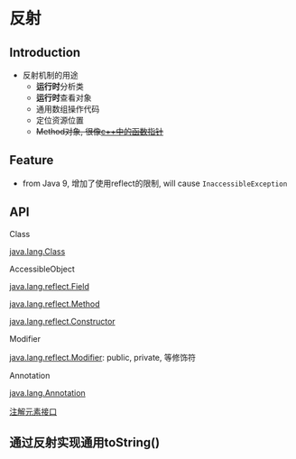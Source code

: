 # 反射

## Introduction

- 反射机制的用途
  - **运行时**分析类
  - **运行时**查看对象
  - 通用数组操作代码
  - 定位资源位置
  - ~~Method对象, 很像[c++中的函数指针](c++-function-pointer.md)~~

## Feature

- from Java 9, 增加了使用reflect的限制, will cause `InaccessibleException`

## API

Class

[java.lang.Class](java-reflect-class.md)

AccessibleObject

[java.lang.reflect.Field](java-reflect-field.md)

[java.lang.reflect.Method](java-reflect-method.md)

[java.lang.reflect.Constructor](java-reflect-constructor.md)

Modifier

[java.lang.reflect.Modifier](java-reflect-modifier.md): public, private, 等修饰符

Annotation

[java.lang.Annotation](java-reflect-annotation.md)

[注解元素接口](java-annotatedelement.md)

## 通过反射实现通用toString()

